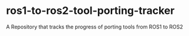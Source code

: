 # ros1-to-ros2-tool-porting-tracker
A Repository that tracks the progress of porting tools from ROS1 to ROS2
